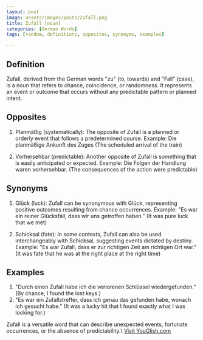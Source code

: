 ```yaml
---
layout: post
image: assets/images/posts/Zufall.png
title: Zufall [noun]
categories: [German Words]
tags: [random, definitions, opposites, synonyms, examples]

---
```


## Definition

Zufall, derived from the German words "zu" (to, towards) and "Fall" (case), is a noun that refers to chance, coincidence, or randomness. It represents an event or outcome that occurs without any predictable pattern or planned intent.

## Opposites

1. Planmäßig (systematically): The opposite of Zufall is a planned or orderly event that follows a predetermined course. 
   Example: Die planmäßige Ankunft des Zuges (The scheduled arrival of the train)

2. Vorhersehbar (predictable): Another opposite of Zufall is something that is easily anticipated or expected.
   Example: Die Folgen der Handlung waren vorhersehbar. (The consequences of the action were predictable)

## Synonyms

1. Glück (luck): Zufall can be synonymous with Glück, representing positive outcomes resulting from chance occurrences.
   Example: "Es war ein reiner Glücksfall, dass wir uns getroffen haben." (It was pure luck that we met)

2. Schicksal (fate): In some contexts, Zufall can also be used interchangeably with Schicksal, suggesting events dictated by destiny.
   Example: "Es war Zufall, dass er zur richtigen Zeit am richtigen Ort war." (It was fate that he was at the right place at the right time)

## Examples

1. "Durch einen Zufall habe ich die verlorenen Schlüssel wiedergefunden." (By chance, I found the lost keys.)
2. "Es war ein Zufallstreffer, dass ich genau das gefunden habe, wonach ich gesucht habe." (It was a lucky hit that I found exactly what I was looking for.)

Zufall is a versatile word that can describe unexpected events, fortunate occurrences, or the absence of predictability.\ <a id="yg-widget-0" class="youglish-widget" data-query="Zufall" data-lang="german" data-components="8412" data-auto-start="0" data-bkg-color="theme_light" data-title="How%20to%20pronounce%20Zufall%20in%20German"  rel="nofollow" href="https://youglish.com">Visit YouGlish.com</a><script async src="https://youglish.com/public/emb/widget.js" charset="utf-8"></script>